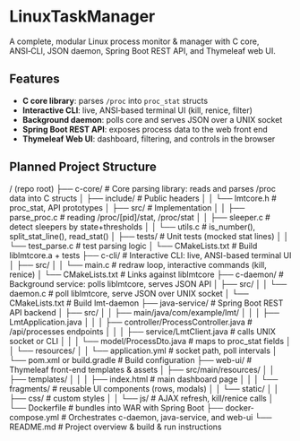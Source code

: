 # LinuxTaskManager

A complete, modular Linux process monitor & manager with C core, ANSI‑CLI, JSON daemon, Spring Boot REST API, and Thymeleaf web UI.

## Features
- **C core library**: parses `/proc` into `proc_stat` structs  
- **Interactive CLI**: live, ANSI‑based terminal UI (kill, renice, filter)  
- **Background daemon**: polls core and serves JSON over a UNIX socket  
- **Spring Boot REST API**: exposes process data to the web front end  
- **Thymeleaf Web UI**: dashboard, filtering, and controls in the browser

## Planned Project Structure
/ (repo root)
├── c-core/                # Core parsing library: reads and parses /proc data into C structs
│   ├── include/           # Public headers
│   │   └── lmtcore.h      # proc_stat, API prototypes
│   ├── src/               # Implementation
│   │   ├── parse_proc.c   # reading /proc/[pid]/stat, /proc/stat
│   │   ├── sleeper.c      # detect sleepers by state+thresholds
│   │   └── utils.c        # is_number(), split_stat_line(), read_stat()
│   ├── tests/             # Unit tests (mocked stat lines)
│   │   └── test_parse.c   # test parsing logic
│   └── CMakeLists.txt     # Build liblmtcore.a + tests
├── c-cli/                 # Interactive CLI: live, ANSI-based terminal UI
│   ├── src/
│   │   └── main.c         # redraw loop, interactive commands (kill, renice)
│   └── CMakeLists.txt     # Links against liblmtcore
├── c-daemon/              # Background service: polls liblmtcore, serves JSON API
│   ├── src/
│   │   └── daemon.c       # poll liblmtcore, serve JSON over UNIX socket
│   └── CMakeLists.txt     # Build lmt-daemon
├── java-service/          # Spring Boot REST API backend
│   ├── src/
│   │   ├── main/java/com/example/lmt/
│   │   │   ├── LmtApplication.java
│   │   │   ├── controller/ProcessController.java  # /api/processes endpoints
│   │   │   ├── service/LmtClient.java            # calls UNIX socket or CLI
│   │   │   └── model/ProcessDto.java             # maps to proc_stat fields
│   │   └── resources/
│   │       └── application.yml   # socket path, poll intervals
│   └── pom.xml or build.gradle   # Build configuration
├── web-ui/                # Thymeleaf front-end templates & assets
│   ├── src/main/resources/
│   │   ├── templates/
│   │   │   ├── index.html      # main dashboard page
│   │   │   └── fragments/      # reusable UI components (rows, modals)
│   │   └── static/
│   │       ├── css/            # custom styles
│   │       └── js/             # AJAX refresh, kill/renice calls
│   └── Dockerfile              # bundles into WAR with Spring Boot
├── docker-compose.yml     # Orchestrates c-daemon, java-service, and web-ui
└── README.md              # Project overview & build & run instructions
